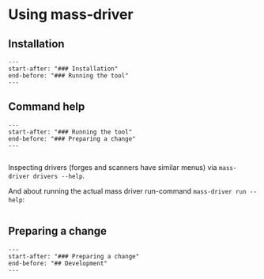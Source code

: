 # Using mass-driver

## Installation

```{include} ../../README.md
---
start-after: "### Installation"
end-before: "### Running the tool"
---
```

## Command help

```{include} ../../README.md
---
start-after: "### Running the tool"
end-before: "### Preparing a change"
---
```

```{program-output} poetry run mass-driver --help
```

Inspecting drivers (forges and scanners have similar menus) via `mass-driver
drivers --help`.

And about running the actual mass driver run-command `mass-driver run --help`:

```{program-output} poetry run mass-driver run --help
```

## Preparing a change

```{include} ../../README.md
---
start-after: "### Preparing a change"
end-before: "## Development"
---
```
